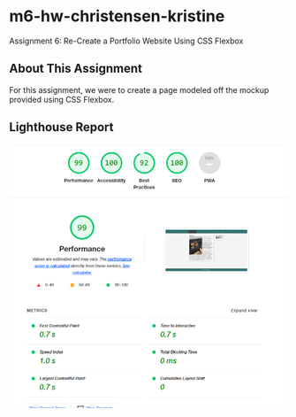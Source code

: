 # m6-hw-christensen-kristine
Assignment 6: Re-Create a Portfolio Website Using CSS Flexbox
## About This Assignment ##
For this assignment, we were to create a page modeled off the mockup provided using CSS Flexbox.

## Lighthouse Report ##
![picture alt](images/LHScreenshot.PNG "Overall Scores")